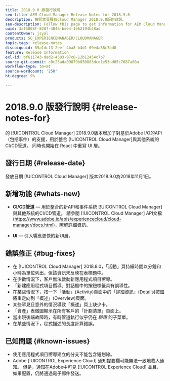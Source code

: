 ```yaml
---
title: 2018.9.0 版發行說明
seo-title: AEM Cloud Manager Release Notes for 2018.9.0
description: 按照本頁獲取Cloud Manager 2018.9.0版的資訊。
seo-description: Follow this page to get information for AEM Cloud Manager Release 2018.9.0.
uuid: 3af5808f-828f-4846-bee4-1e62194b48ad
contentOwner: jsyal
products: SG_EXPERIENCEMANAGER/CLOUDMANAGER
topic-tags: release-notes
discoiquuid: 85a1dcf3-2eef-4ba8-b4d1-09e4a88c7bd0
feature: Release Information
exl-id: bf611743-ded2-4503-97c8-12b12454c7b7
source-git-commit: c0c25ada09879b850883dcd1e53ad05c7087a80a
workflow-type: tm+mt
source-wordcount: '258'
ht-degree: 9%

---
```


# 2018.9.0 版發行說明 {#release-notes-for}

的 [!UICONTROL Cloud Manager] 2018.9.0版本增加了對基於Adobe I/O的API（包括事件）的支援，用於整合 [!UICONTROL Cloud Manager]與其他系統的CI/CD管道。 同時也開始在 React 中重寫 UI 層。

## 發行日期 {#release-date}

發放日期 [!UICONTROL Cloud Manager] 版本2018.9.0為2018年11月1日。

## 新增功能 {#whats-new}

* **CI/CD管道**  — 用於整合的新API和事件系統 [!UICONTROL Cloud Manager]與其他系統的CI/CD管道。 請參閱 [!UICONTROL Cloud Manager] API文檔(https://www.adobe.io/apis/experiencecloud/cloud-manager/docs.html)，瞭解詳細資訊。

* **UI**  — 引入響應更快的新UI層。

## 錯誤修正 {#bug-fixes}

* 在 [!UICONTROL Cloud Manager] 2018.8.0，「活動」頁持續時間以分鐘和小時為單位列出，但該資訊未反映在表標題中。
* 在少數情況下，客戶無法啟動新應用程式項目嚮導。
* 「新建應用程式項目嚮導」對話框中的按鈕標籤具有誤導性。
* 在某些情況下，按一下「活動」(Activity)頁面中的「詳細資訊」(Details)按鈕將重定向到「概述」(Overview)頁面。
* 某些罕見且意外的情況導致「概述」頁上缺少卡。
* 「資產」表徵圖顯示在所有客戶的「計劃清單」頁面上。
* 當出現後端故障時，有時管道執行似乎仍在 *驗證* 的子菜單。
* 在某些情況下，程式描述的長度計算錯誤。

## 已知問題 {#known-issues}

* 使用應用程式項目嚮導建立的分支不能包含短划線。
* Adobe [!UICONTROL Experience Cloud] 通知提要欄可能無法一致地載入通知。 但是，通知在Adobe中可見 [!UICONTROL Experience Cloud] 並且，如果配置，仍將通過電子郵件發送。
